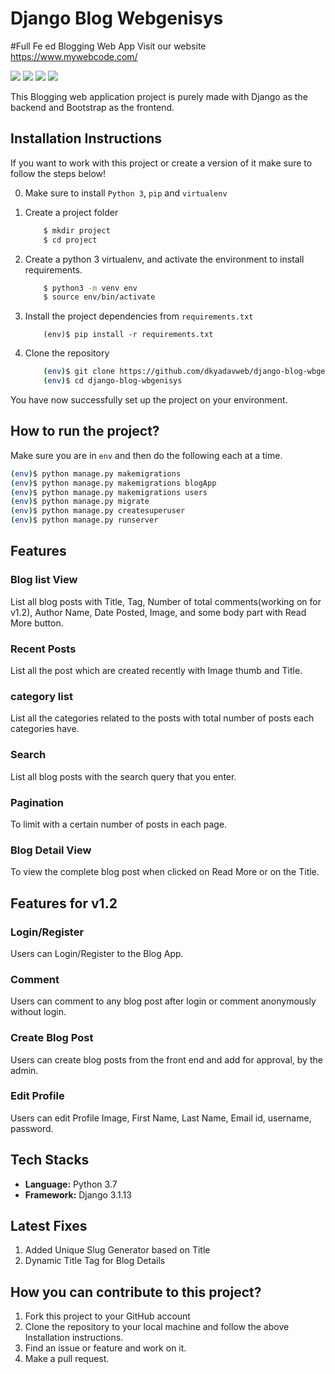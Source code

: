 # Django Blog Webgenisys
#Full Fe ed Blogging Web App Visit our website https://www.mywebcode.com/

<p align="left">
    <a href="https://github.com/dkyadavweb/django-blog-wbgenisys/issues" alt="Issues">
        <img src="https://img.shields.io/github/issues/dkyadavweb/django-blog-wbgenisys" /></a>
    <a href="https://github.com/dkyadavweb/django-blog-wbgenisys/pulls" alt="Pull Requests">
        <img src="https://img.shields.io/github/issues-pr/dkyadavweb/django-blog-wbgenisys" /></a>
    <a href="https://github.com/dkyadavweb/django-blog-wbgenisys/network/members" alt="Forks">
        <img src="https://img.shields.io/github/forks/dkyadavweb/django-blog-wbgenisys" /></a>
    <a href="https://github.com/dkyadavweb/django-blog-wbgenisys/stargazers" alt="Stars">
        <img src="https://img.shields.io/github/stars/dkyadavweb/django-blog-wbgenisys" /></a>
</p>
This Blogging web application project is purely made with Django as the backend and Bootstrap as the frontend.

## Installation Instructions

If you want to work with this project or create a version of it make sure to follow the steps below!

0. Make sure to install ` Python 3 `, ` pip ` and ` virtualenv `   
1. Create a project folder
   
    ```bash
        $ mkdir project
        $ cd project
    ```
2. Create a python 3 virtualenv, and activate the environment to install requirements.
    ```bash
        $ python3 -m venv env
        $ source env/bin/activate
    ``` 
3. Install the project dependencies from `requirements.txt`
    ```
        (env)$ pip install -r requirements.txt
    ```
4. Clone the repository
   
    ```bash
        (env)$ git clone https://github.com/dkyadavweb/django-blog-wbgenisys.git
        (env)$ cd django-blog-wbgenisys
    ```

You have now successfully set up the project on your environment.

## How to run  the project?

Make sure you are in `env` and then do the following each at a time.

```bash
(env)$ python manage.py makemigrations
(env)$ python manage.py makemigrations blogApp
(env)$ python manage.py makemigrations users
(env)$ python manage.py migrate
(env)$ python manage.py createsuperuser
(env)$ python manage.py runserver
```

## Features

### Blog list View
List all blog posts with Title, Tag, Number of total comments(working on for v1.2), Author Name, Date Posted, Image, and some body part with Read More button.

### Recent Posts
List all the post which are created recently with Image thumb and Title.

### category list
List all the categories related to the posts with total number of posts each categories have.

### Search
List all blog posts with the search query that you enter.

### Pagination
To limit with a certain number of posts in each page.

### Blog Detail View
To view the complete blog post when clicked on Read More or on the Title.

## Features for v1.2

### Login/Register
Users can Login/Register to the Blog App.

### Comment
Users can comment to any blog post after login or comment anonymously without login.

### Create Blog Post
Users can create blog posts from the front end and add for approval, by the admin.

### Edit Profile
Users can edit Profile Image, First Name, Last Name, Email id, username, password.

## Tech Stacks

* **Language:**  Python 3.7
* **Framework:** Django 3.1.13

## Latest Fixes

1. Added Unique Slug Generator based on Title
2. Dynamic Title Tag for Blog Details

## How you can contribute to this project?

1. Fork this project to your GitHub account
2. Clone the repository to your local machine and follow the above Installation instructions.
3. Find an issue or feature and work on it.
4. Make a pull request.
